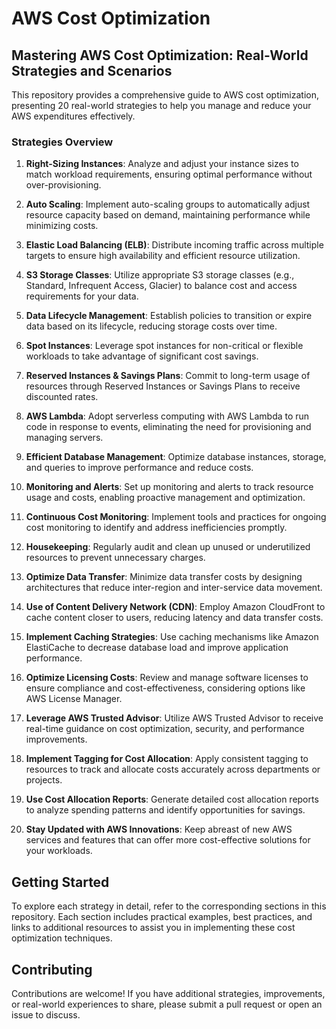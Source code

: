 # AWS Cost Optimization

## Mastering AWS Cost Optimization: Real-World Strategies and Scenarios

This repository provides a comprehensive guide to AWS cost optimization, presenting 20 real-world strategies to help you manage and reduce your AWS expenditures effectively.

### Strategies Overview

1. **Right-Sizing Instances**: Analyze and adjust your instance sizes to match workload requirements, ensuring optimal performance without over-provisioning.

2. **Auto Scaling**: Implement auto-scaling groups to automatically adjust resource capacity based on demand, maintaining performance while minimizing costs.

3. **Elastic Load Balancing (ELB)**: Distribute incoming traffic across multiple targets to ensure high availability and efficient resource utilization.

4. **S3 Storage Classes**: Utilize appropriate S3 storage classes (e.g., Standard, Infrequent Access, Glacier) to balance cost and access requirements for your data.

5. **Data Lifecycle Management**: Establish policies to transition or expire data based on its lifecycle, reducing storage costs over time.

6. **Spot Instances**: Leverage spot instances for non-critical or flexible workloads to take advantage of significant cost savings.

7. **Reserved Instances & Savings Plans**: Commit to long-term usage of resources through Reserved Instances or Savings Plans to receive discounted rates.

8. **AWS Lambda**: Adopt serverless computing with AWS Lambda to run code in response to events, eliminating the need for provisioning and managing servers.

9. **Efficient Database Management**: Optimize database instances, storage, and queries to improve performance and reduce costs.

10. **Monitoring and Alerts**: Set up monitoring and alerts to track resource usage and costs, enabling proactive management and optimization.

11. **Continuous Cost Monitoring**: Implement tools and practices for ongoing cost monitoring to identify and address inefficiencies promptly.

12. **Housekeeping**: Regularly audit and clean up unused or underutilized resources to prevent unnecessary charges.

13. **Optimize Data Transfer**: Minimize data transfer costs by designing architectures that reduce inter-region and inter-service data movement.

14. **Use of Content Delivery Network (CDN)**: Employ Amazon CloudFront to cache content closer to users, reducing latency and data transfer costs.

15. **Implement Caching Strategies**: Use caching mechanisms like Amazon ElastiCache to decrease database load and improve application performance.

16. **Optimize Licensing Costs**: Review and manage software licenses to ensure compliance and cost-effectiveness, considering options like AWS License Manager.

17. **Leverage AWS Trusted Advisor**: Utilize AWS Trusted Advisor to receive real-time guidance on cost optimization, security, and performance improvements.

18. **Implement Tagging for Cost Allocation**: Apply consistent tagging to resources to track and allocate costs accurately across departments or projects.

19. **Use Cost Allocation Reports**: Generate detailed cost allocation reports to analyze spending patterns and identify opportunities for savings.

20. **Stay Updated with AWS Innovations**: Keep abreast of new AWS services and features that can offer more cost-effective solutions for your workloads.

## Getting Started

To explore each strategy in detail, refer to the corresponding sections in this repository. Each section includes practical examples, best practices, and links to additional resources to assist you in implementing these cost optimization techniques.

## Contributing

Contributions are welcome! If you have additional strategies, improvements, or real-world experiences to share, please submit a pull request or open an issue to discuss.
